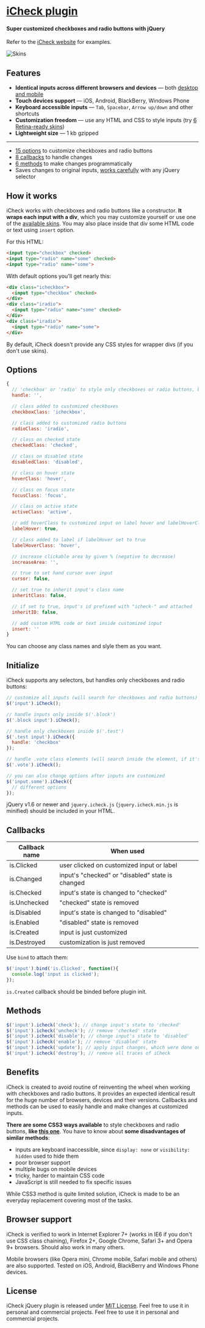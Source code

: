# [iCheck plugin](http://damirfoy.com/iCheck/)
#### Super customized checkboxes and radio buttons with jQuery

Refer to the [iCheck website](http://damirfoy.com/iCheck/) for examples.

![Skins](http://damirfoy.com/iCheck/examples.png)


Features
--------

* **Identical inputs across different browsers and devices** — both [desktop and mobile](#browser-support)
* **Touch devices support** — iOS, Android, BlackBerry, Windows Phone
* **Keyboard accessible inputs** — `Tab`, `Spacebar`, `Arrow up/down` and other shortcuts
* **Customization freedom** — use any HTML and CSS to style inputs (try [6 Retina-ready skins](http://damirfoy.com/iCheck/))
* **Lightweight size** — 1 kb gzipped

-----

* [15 options](#options) to customize checkboxes and radio buttons
* [8 callbacks](#callbacks) to handle changes
* [6 methods](#methods) to make changes programmatically
* Saves changes to original inputs, [works carefully](#initialize) with any jQuery selector


How it works
------------

iCheck works with checkboxes and radio buttons like a constructor. **It wraps each input with a div**, which you may customize yourself or use one of the [available skins](http://damirfoy.com/iCheck/). You may also place inside that div some HTML code or text using `insert` option.

For this HTML:

```html
<input type="checkbox" checked>
<input type="radio" name="some" checked>
<input type="radio" name="some">
```
With default options you'll get nearly this:

```html
<div class="icheckbox">
  <input type="checkbox" checked>
</div>
<div class="iradio">
  <input type="radio" name="some" checked>
</div>
<div class="iradio">
  <input type="radio" name="some">
</div>
```
By default, iCheck doesn't provide any CSS styles for wrapper divs (if you don't use skins).


Options
-------

```js
{
  // 'checkbox' or 'radio' to style only checkboxes or radio buttons, both by default
  handle: '',

  // class added to customized checkboxes
  checkboxClass: 'icheckbox',

  // class added to customized radio buttons
  radioClass: 'iradio',

  // class on checked state
  checkedClass: 'checked',

  // class on disabled state
  disabledClass: 'disabled',

  // class on hover state
  hoverClass: 'hover',

  // class on focus state
  focusClass: 'focus',

  // class on active state
  activeClass: 'active',

  // add hoverClass to customized input on label hover and labelHoverClass to label on input hover
  labelHover: true,

  // class added to label if labelHover set to true
  labelHoverClass: 'hover',

  // increase clickable area by given % (negative to decrease)
  increaseArea: '',

  // true to set hand cursor over input
  cursor: false,

  // set true to inherit input's class name
  inheritClass: false,

  // if set to true, input's id prefixed with "icheck-" and attached
  inheritID: false,

  // add custom HTML code or text inside customized input
  insert: ''
}
```
You can choose any class names and slyle them as you want.


Initialize
----------

iCheck supports any selectors, but handles only checkboxes and radio buttons:

```js
// customize all inputs (will search for checkboxes and radio buttons)
$('input').iCheck();

// handle inputs only inside $('.block')
$('.block input').iCheck();

// handle only checkboxes inside $('.test')
$('.test input').iCheck({
  handle: 'checkbox'
});

// handle .vote class elements (will search inside the element, if it's not an input)
$('.vote').iCheck();

// you can also change options after inputs are customized
$('input.some').iCheck({
  // different options
});
```
jQuery v1.6 or newer and `jquery.icheck.js` (`jquery.icheck.min.js` is minified) should be included in your HTML.


Callbacks
---------

<table>
  <thead>
    <tr>
      <th>Callback name</th>
      <th>When used</th>
    </tr>
  </thead>
  <tbody>
    <tr>
      <td>is.Clicked</td>
      <td>user clicked on customized input or label</td>
    </tr>
    <tr>
      <td>is.Changed</td>
      <td>input's "checked" or "disabled" state is changed</td>
    </tr>
    <tr>
      <td>is.Checked</td>
      <td>input's state is changed to "checked"</td>
    </tr>
    <tr>
      <td>is.Unchecked</td>
      <td>"checked" state is removed</td>
    </tr>
    <tr>
      <td>is.Disabled</td>
      <td>input's state is changed to "disabled"</td>
    </tr>
    <tr>
      <td>is.Enabled</td>
      <td>"disabled" state is removed</td>
    </tr>
    <tr>
      <td>is.Created</td>
      <td>input is just customized</td>
    </tr>
    <tr>
      <td>is.Destroyed</td>
      <td>customization is just removed</td>
    </tr>
  </tbody>
</table>

Use `bind` to attach them:

```js
$('input').bind('is.Clicked', function(){
  console.log('input is clicked');
});
```

`is.Created` callback should be binded before plugin init.


Methods
-------

```js
$('input').icheck('check'); // change input's state to 'checked'
$('input').icheck('uncheck'); // remove 'checked' state
$('input').icheck('disable'); // change input's state to 'disabled'
$('input').icheck('enable'); // remove 'disabled' state
$('input').icheck('update'); // apply input changes, which were done outside the plugin
$('input').icheck('destroy'); // remove all traces of iCheck
```


Benefits
--------

iCheck is created to avoid routine of reinventing the wheel when working with checkboxes and radio buttons. It provides an expected identical result for the huge number of browsers, devices and their versions. Callbacks and methods can be used to easily handle and make changes at customized inputs.

**There are some CSS3 ways available** to style checkboxes and radio buttons, **like [this one](http://webdesign.tutsplus.com/tutorials/htmlcss-tutorials/quick-tip-easy-css3-checkboxes-and-radio-buttons/)**. You have to know about **some disadvantages of similar methods**:

* inputs are keyboard inaccessible, since `display: none` or `visibility: hidden` used to hide them
* poor browser support
* multiple bugs on mobile devices
* tricky, harder to maintain CSS code
* JavaScript is still needed to fix specific issues

While CSS3 method is quite limited solution, iCheck is made to be an everyday replacement covering most of the tasks.


Browser support
---------------

iCheck is verified to work in Internet Explorer 7+ (works in IE6 if you don't use CSS class chaining), Firefox 2+, Google Chrome, Safari 3+ and Opera 9+ browsers. Should also work in many others.

Mobile browsers (like Opera mini, Chrome mobile, Safari mobile and others) are also supported. Tested on iOS, Android, BlackBerry and Windows Phone devices.


License
-------
iCheck jQuery plugin is released under [MIT License](http://en.wikipedia.org/wiki/MIT_License). Feel free to use it in personal and commercial projects. Feel free to use it in personal and commercial projects.

